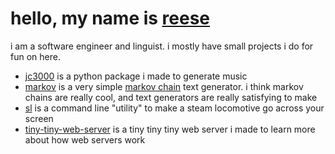 # hello, my name is [reese](https://reesporte.github.io)

i am a software engineer and linguist. i mostly have small projects i do for fun on here.

* [jc3000](/jc3000) is a python package i made to generate music
* [markov](/markov) is a very simple [markov chain](https://en.wikipedia.org/wiki/Markov_chain) text generator. i think markov chains are really cool, and text generators are really satisfying to make
* [sl](/sl) is a command line "utility" to make a steam locomotive go across your screen
* [tiny-tiny-web-server](/tiny-tiny-web-server) is a tiny tiny tiny web server i made to learn more about how web servers work
